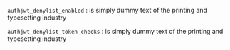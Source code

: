 `authjwt_denylist_enabled`
:   is simply dummy text of the printing and typesetting industry

`authjwt_denylist_token_checks`
:   is simply dummy text of the printing and typesetting industry
